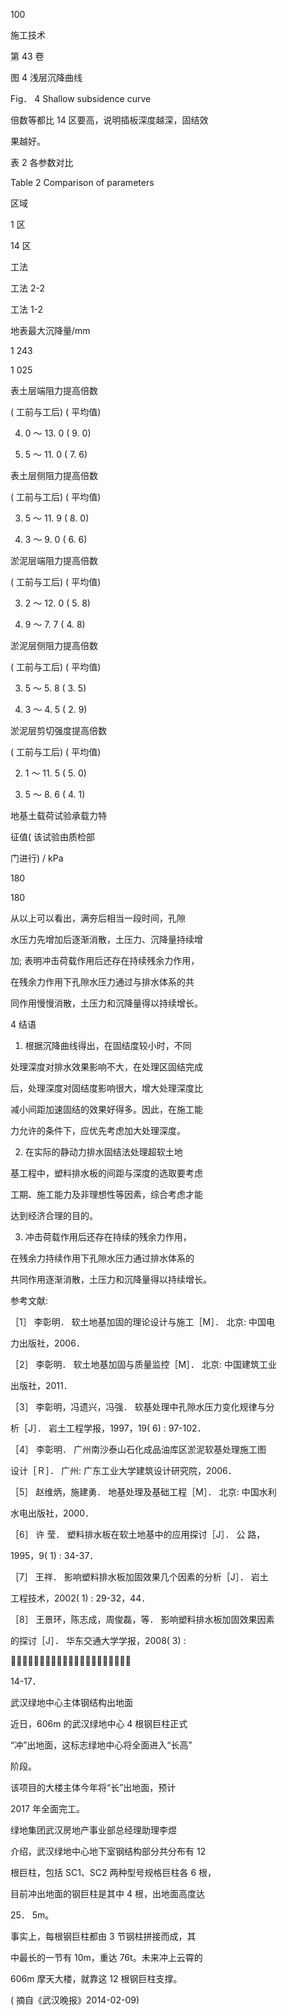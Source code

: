 100

施工技术

第 43 卷

图 4 浅层沉降曲线

Fig． 4 Shallow subsidence curve

倍数等都比 14 区要高，说明插板深度越深，固结效

果越好。

表 2 各参数对比

Table 2 Comparison of parameters

区域

1 区

14 区

工法

工法 2-2

工法 1-2

地表最大沉降量/mm

1 243

1 025

表土层端阻力提高倍数

( 工前与工后) ( 平均值)

4. 0 ～ 13. 0 ( 9. 0)

3. 5 ～ 11. 0 ( 7. 6)

表土层侧阻力提高倍数

( 工前与工后) ( 平均值)

3. 5 ～ 11. 9 ( 8. 0)

2. 3 ～ 9. 0 ( 6. 6)

淤泥层端阻力提高倍数

( 工前与工后) ( 平均值)

3. 2 ～ 12. 0 ( 5. 8)

3. 9 ～ 7. 7 ( 4. 8)

淤泥层侧阻力提高倍数

( 工前与工后) ( 平均值)

3. 5 ～ 5. 8 ( 3. 5)

2. 3 ～ 4. 5 ( 2. 9)

淤泥层剪切强度提高倍数

( 工前与工后) ( 平均值)

2. 1 ～ 11. 5 ( 5. 0)

2. 5 ～ 8. 6 ( 4. 1)

地基土载荷试验承载力特

征值( 该试验由质检部

门进行) / kPa

180

180

从以上可以看出，满夯后相当一段时间，孔隙

水压力先增加后逐渐消散，土压力、沉降量持续增

加; 表明冲击荷载作用后还存在持续残余力作用，

在残余力作用下孔隙水压力通过与排水体系的共

同作用慢慢消散，土压力和沉降量得以持续增长。

4 结语

1) 根据沉降曲线得出，在固结度较小时，不同

处理深度对排水效果影响不大，在处理区固结完成

后，处理深度对固结度影响很大，增大处理深度比

减小间距加速固结的效果好得多。因此，在施工能

力允许的条件下，应优先考虑加大处理深度。

2) 在实际的静动力排水固结法处理超软土地

基工程中，塑料排水板的间距与深度的选取要考虑

工期、施工能力及非理想性等因素，综合考虑才能

达到经济合理的目的。

3) 冲击荷载作用后还存在持续的残余力作用，

在残余力持续作用下孔隙水压力通过排水体系的

共同作用逐渐消散，土压力和沉降量得以持续增长。

参考文献:

［1］ 李彰明． 软土地基加固的理论设计与施工［M］． 北京: 中国电

力出版社，2006．

［2］ 李彰明． 软土地基加固与质量监控［M］． 北京: 中国建筑工业

出版社，2011．

［3］ 李彰明，冯遗兴，冯强． 软基处理中孔隙水压力变化规律与分

析［J］． 岩土工程学报，1997，19( 6) : 97-102．

［4］ 李彰明． 广州南沙泰山石化成品油库区淤泥软基处理施工图

设计［Ｒ］． 广州: 广东工业大学建筑设计研究院，2006．

［5］ 赵维炳，施建勇． 地基处理及基础工程［M］． 北京: 中国水利

水电出版社，2000．

［6］ 许 莹． 塑料排水板在软土地基中的应用探讨［J］． 公 路，

1995，9( 1) : 34-37．

［7］ 王祥． 影响塑料排水板加固效果几个因素的分析［J］． 岩土

工程技术，2002( 1) : 29-32，44．

［8］ 王景环，陈志成，周俊磊，等． 影响塑料排水板加固效果因素

的探讨［J］． 华东交通大学学报，2008( 3) :



14-17．

武汉绿地中心主体钢结构出地面

近日，606m 的武汉绿地中心 4 根钢巨柱正式

“冲”出地面，这标志绿地中心将全面进入“长高”

阶段。

该项目的大楼主体今年将“长”出地面，预计

2017 年全面完工。

绿地集团武汉房地产事业部总经理助理李煜

介绍，武汉绿地中心地下室钢结构部分共分布有 12

根巨柱，包括 SC1、SC2 两种型号规格巨柱各 6 根，

目前冲出地面的钢巨柱是其中 4 根，出地面高度达

25． 5m。

事实上，每根钢巨柱都由 3 节钢柱拼接而成，其

中最长的一节有 10m，重达 76t。未来冲上云霄的

606m 摩天大楼，就靠这 12 根钢巨柱支撑。

( 摘自《武汉晚报》2014-02-09)
